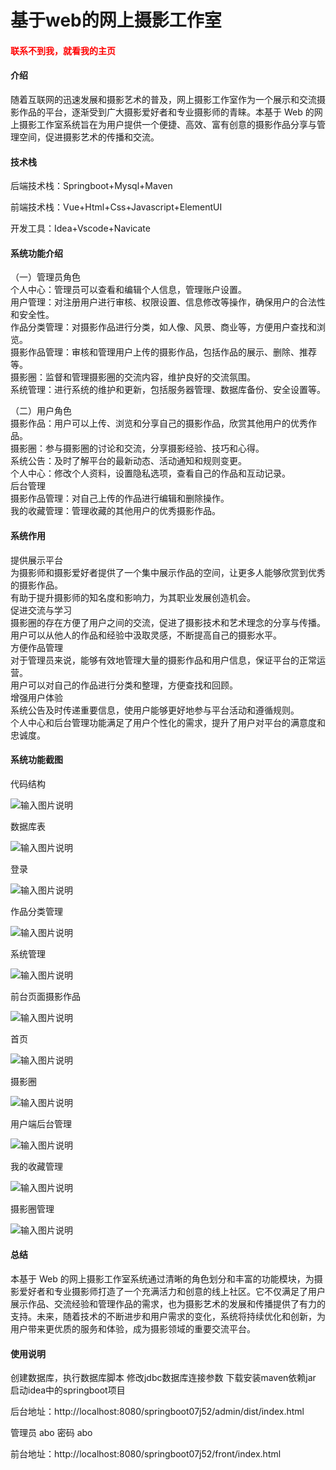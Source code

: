 # 基于web的网上摄影工作室

<h4 style='color:red'>联系不到我，就看我的主页 </h4> 
 
#### 介绍

随着互联网的迅速发展和摄影艺术的普及，网上摄影工作室作为一个展示和交流摄影作品的平台，逐渐受到广大摄影爱好者和专业摄影师的青睐。本基于 Web 的网上摄影工作室系统旨在为用户提供一个便捷、高效、富有创意的摄影作品分享与管理空间，促进摄影艺术的传播和交流。

#### 技术栈

后端技术栈：Springboot+Mysql+Maven

前端技术栈：Vue+Html+Css+Javascript+ElementUI

开发工具：Idea+Vscode+Navicate

#### 系统功能介绍

（一）管理员角色  
个人中心：管理员可以查看和编辑个人信息，管理账户设置。  
用户管理：对注册用户进行审核、权限设置、信息修改等操作，确保用户的合法性和安全性。  
作品分类管理：对摄影作品进行分类，如人像、风景、商业等，方便用户查找和浏览。  
摄影作品管理：审核和管理用户上传的摄影作品，包括作品的展示、删除、推荐等。  
摄影圈：监督和管理摄影圈的交流内容，维护良好的交流氛围。  
系统管理：进行系统的维护和更新，包括服务器管理、数据库备份、安全设置等。  

（二）用户角色  
摄影作品：用户可以上传、浏览和分享自己的摄影作品，欣赏其他用户的优秀作品。  
摄影圈：参与摄影圈的讨论和交流，分享摄影经验、技巧和心得。  
系统公告：及时了解平台的最新动态、活动通知和规则变更。  
个人中心：修改个人资料，设置隐私选项，查看自己的作品和互动记录。  
后台管理  
摄影作品管理：对自己上传的作品进行编辑和删除操作。  
我的收藏管理：管理收藏的其他用户的优秀摄影作品。  

#### 系统作用

提供展示平台    
为摄影师和摄影爱好者提供了一个集中展示作品的空间，让更多人能够欣赏到优秀的摄影作品。  
有助于提升摄影师的知名度和影响力，为其职业发展创造机会。  
促进交流与学习  
摄影圈的存在方便了用户之间的交流，促进了摄影技术和艺术理念的分享与传播。  
用户可以从他人的作品和经验中汲取灵感，不断提高自己的摄影水平。  
方便作品管理  
对于管理员来说，能够有效地管理大量的摄影作品和用户信息，保证平台的正常运营。  
用户可以对自己的作品进行分类和整理，方便查找和回顾。  
增强用户体验  
系统公告及时传递重要信息，使用户能够更好地参与平台活动和遵循规则。  
个人中心和后台管理功能满足了用户个性化的需求，提升了用户对平台的满意度和忠诚度。  

#### 系统功能截图

代码结构

![输入图片说明](images/16419fd00ea9dc734bb42a93254b25a.png)

数据库表

![输入图片说明](images/9e722e34ae1f907d892fce1818c1122.png)

登录

![输入图片说明](images/a0ece03414c5c1a9c3c1bb29df789b2.png)

作品分类管理

![输入图片说明](images/934191ce125e68bbe2fa6aea0a8c7c0.png)

系统管理

![输入图片说明](images/470175a448956107414dccaef966019.png)

前台页面摄影作品

![输入图片说明](images/aee1c3ee8fb45ae30d9d651d37deaf2.png)

首页

![输入图片说明](images/15d6a365789b2ebdbca84b6bca7a094.png)

摄影圈

![输入图片说明](images/a2d02b1eb5cb8ceab6f5bc0e924bb38.png)

用户端后台管理

![输入图片说明](images/80e274ff79312aeced6f33689c32b24.png)

我的收藏管理

![输入图片说明](images/5751846a75d9af9014205c6f01387e9.png)

摄影圈管理

![输入图片说明](images/a0f6b4979b8bee724de31d892da0476.png)

#### 总结

本基于 Web 的网上摄影工作室系统通过清晰的角色划分和丰富的功能模块，为摄影爱好者和专业摄影师打造了一个充满活力和创意的线上社区。它不仅满足了用户展示作品、交流经验和管理作品的需求，也为摄影艺术的发展和传播提供了有力的支持。未来，随着技术的不断进步和用户需求的变化，系统将持续优化和创新，为用户带来更优质的服务和体验，成为摄影领域的重要交流平台。

#### 使用说明

创建数据库，执行数据库脚本 修改jdbc数据库连接参数 下载安装maven依赖jar 启动idea中的springboot项目

后台地址：http://localhost:8080/springboot07j52/admin/dist/index.html

管理员  abo 密码 abo

前台地址：http://localhost:8080/springboot07j52/front/index.html
